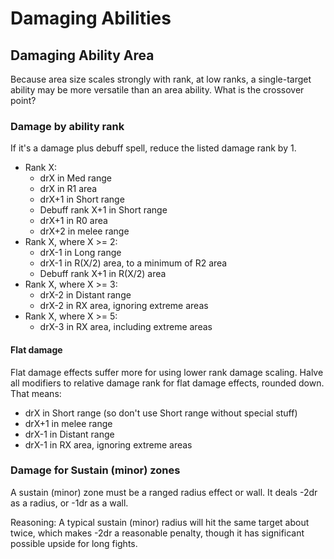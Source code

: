# Damaging Abilities

## Damaging Ability Area

Because area size scales strongly with rank, at low ranks, a single-target ability may be more versatile than an area ability. What is the crossover point?

### Damage by ability rank

If it's a damage plus debuff spell, reduce the listed damage rank by 1.

* Rank X:
  * drX in Med range
  * drX in R1 area
  * drX+1 in Short range
  * Debuff rank X+1 in Short range
  * drX+1 in R0 area
  * drX+2 in melee range
* Rank X, where X >= 2:
  * drX-1 in Long range
  * drX-1 in R(X/2) area, to a minimum of R2 area
  * Debuff rank X+1 in R(X/2) area
* Rank X, where X >= 3:
  * drX-2 in Distant range
  * drX-2 in RX area, ignoring extreme areas
* Rank X, where X >= 5:
  * drX-3 in RX area, including extreme areas

#### Flat damage

Flat damage effects suffer more for using lower rank damage scaling. Halve all modifiers to relative damage rank for flat damage effects, rounded down. That means:

* drX in Short range (so don't use Short range without special stuff)
* drX+1 in melee range
* drX-1 in Distant range
* drX-1 in RX area, ignoring extreme areas

### Damage for Sustain (minor) zones

A sustain (minor) zone must be a ranged radius effect or wall. It deals -2dr as a radius, or -1dr as a wall.

Reasoning: A typical sustain (minor) radius will hit the same target about twice, which makes -2dr a reasonable penalty, though it has significant possible upside for long fights.

##
